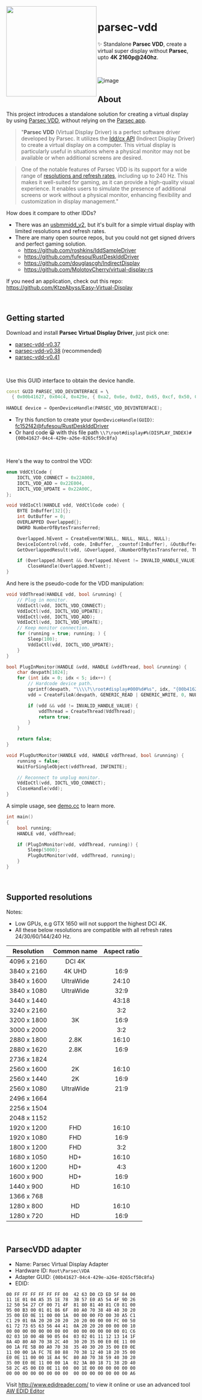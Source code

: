 <img align="left" src="https://encrypted-tbn0.gstatic.com/images?q=tbn:ANd9GcSxBsVvpMSFpgenJxcoNf9IYCxhAL9EbkFPYMsJV3BMoHFfLKE9ZBJiZDHtcTACUyr2PsA&usqp=CAU" width="240px">

# parsec-vdd
✨ Standalone **Parsec VDD**, create a virtual super display without **Parsec**, upto **4K 2160p@240hz**.<br>

<br>

![image](https://user-images.githubusercontent.com/38210249/226080853-2ccd0327-4398-4c58-916f-b002966e7df3.png)

## About

This project introduces a standalone solution for creating a virtual display by using [Parsec VDD](https://support.parsec.app/hc/en-us/articles/4422939339789-Overview-Prerequisites-and-Installation), without relying on the [Parsec app](https://parsec.app/).

> "**Parsec VDD** (Virtual Display Driver) is a perfect software driver developed by Parsec. It utilizes the [Idd/cx API](https://learn.microsoft.com/en-us/windows-hardware/drivers/display/indirect-display-driver-model-overview) (Indirect Display Driver) to create a virtual display on a computer. This virtual display is particularly useful in situations where a physical monitor may not be available or when additional screens are desired.

> One of the notable features of Parsec VDD is its support for a wide range of [resolutions and refresh rates](#supported-resolutions), including up to 240 Hz. This makes it well-suited for gaming, as it can provide a high-quality visual experience. It enables users to simulate the presence of additional screens or work without a physical monitor, enhancing flexibility and customization in display management."

How does it compare to other IDDs?

- There was an [usbmmidd_v2](https://www.amyuni.com/forum/viewtopic.php?t=3030), but it's built for a simple virtual display with limited resolutions and refresh rates.
- There are many open source repos, but you could not get signed drivers and perfect gaming solution.
  - https://github.com/roshkins/IddSampleDriver
  - https://github.com/fufesou/RustDeskIddDriver
  - https://github.com/douglascgh/IndirectDisplay
  - https://github.com/MolotovCherry/virtual-display-rs

If you need an application, check out this repo: https://github.com/KtzeAbyss/Easy-Virtual-Display

<br>

## Getting started

Download and install **Parsec Virtual Display Driver**, just pick one:
- [parsec-vdd-v0.37](https://builds.parsec.app/vdd/parsec-vdd-0.37.0.0.exe)
- [parsec-vdd-v0.38](https://builds.parsec.app/vdd/parsec-vdd-0.38.0.0.exe) (recommended)
- [parsec-vdd-v0.41](https://builds.parsec.app/vdd/parsec-vdd-0.41.0.0.exe)

<br>

Use this GUID interface to obtain the device handle.
```cpp
const GUID PARSEC_VDD_DEVINTERFACE = \
  { 0x00b41627, 0x04c4, 0x429e, { 0xa2, 0x6e, 0x02, 0x65, 0xcf, 0x50, 0xc8, 0xfa } };
  
HANDLE device = OpenDeviceHandle(PARSEC_VDD_DEVINTERFACE);
```

- Try this function to create your `OpenDeviceHandle(GUID)`: [fc152f42@fufesou/RustDeskIddDriver](https://github.com/fufesou/RustDeskIddDriver/blob/fc152f4282cc167b0bb32aa12c97c90788f32c3d/RustDeskIddApp/IddController.c#L722)
- Or hard code 😀 with this file path `\\?\root#display#%(DISPLAY_INDEX)#{00b41627-04c4-429e-a26e-0265cf50c8fa}`

<br>

Here's the way to control the VDD:
```cpp
enum VddCtlCode {
    IOCTL_VDD_CONNECT = 0x22A008,
    IOCTL_VDD_ADD = 0x22E004,
    IOCTL_VDD_UPDATE = 0x22A00C,
};

void VddIoCtl(HANDLE vdd, VddCtlCode code) {
    BYTE InBuffer[32]{};
    int OutBuffer = 0;
    OVERLAPPED Overlapped{};
    DWORD NumberOfBytesTransferred;

    Overlapped.hEvent = CreateEventW(NULL, NULL, NULL, NULL);
    DeviceIoControl(vdd, code, InBuffer, _countof(InBuffer), &OutBuffer, sizeof(OutBuffer), NULL, &Overlapped);
    GetOverlappedResult(vdd, &Overlapped, &NumberOfBytesTransferred, TRUE);

    if (Overlapped.hEvent && Overlapped.hEvent != INVALID_HANDLE_VALUE)
        CloseHandle(Overlapped.hEvent);
}
```

And here is the pseudo-code for the VDD manipulation:

```cpp
void VddThread(HANDLE vdd, bool &running) {
    // Plug in monitor.
    VddIoCtl(vdd, IOCTL_VDD_CONNECT);
    VddIoCtl(vdd, IOCTL_VDD_UPDATE);
    VddIoCtl(vdd, IOCTL_VDD_ADD);
    VddIoCtl(vdd, IOCTL_VDD_UPDATE);
    // Keep monitor connection.
    for (running = true; running; ) {
        Sleep(100);
        VddIoCtl(vdd, IOCTL_VDD_UPDATE);
    }
}

bool PlugInMonitor(HANDLE &vdd, HANDLE &vddThread, bool &running) {
    char devpath[1024];
    for (int idx = 0; idx < 5; idx++) {
        // Hardcode device path.
        sprintf(devpath, "\\\\?\\root#display#000%d#%s", idx, "{00b41627-04c4-429e-a26e-0265cf50c8fa}");    
        vdd = CreateFileA(devpath, GENERIC_READ | GENERIC_WRITE, 0, NULL, OPEN_EXISTING, 0, NULL);

        if (vdd && vdd != INVALID_HANDLE_VALUE) {
            vddThread = CreateThread(VddThread);
            return true;
        }
    }

    return false;
}

void PlugOutMonitor(HANDLE vdd, HANDLE vddThread, bool &running) {
    running = false;
    WaitForSingleObject(vddThread, INFINITE);

    // Reconnect to unplug monitor.
    VddIoCtl(vdd, IOCTL_VDD_CONNECT);
    CloseHandle(vdd);
}
```

A simple usage, see [demo.cc](./demo.cc) to learn more.

```cpp
int main()
{
    bool running;
    HANDLE vdd, vddThread;

    if (PlugInMonitor(vdd, vddThread, running)) {
        Sleep(5000);
        PlugOutMonitor(vdd, vddThread, running);
    }
}
```

<br>

## Supported resolutions

Notes:
- Low GPUs, e.g GTX 1650 will not support the highest DCI 4K.
- All these below resolutions are compatible with all refresh rates 24/30/60/144/240 Hz.

| Resolution  | Common name         | Aspect ratio
| -           | :-:                 | :-:
| 4096 x 2160 |		DCI 4K      
| 3840 x 2160 |		4K UHD            | 16:9
| 3840 x 1600 |		UltraWide         | 24:10   
| 3840 x 1080 |		UltraWide         | 32:9
| 3440 x 1440 |		                  | 43:18
| 3240 x 2160 |                     | 3:2
| 3200 x 1800 |		3K                | 16:9
| 3000 x 2000 |                     | 3:2
| 2880 x 1800 |		2.8K              | 16:10
| 2880 x 1620 |		2.8K              | 16:9
| 2736 x 1824 |
| 2560 x 1600 |		2K                | 16:10
| 2560 x 1440 |		2K                | 16:9
| 2560 x 1080 |		UltraWide         | 21:9
| 2496 x 1664 |
| 2256 x 1504 |
| 2048 x 1152 |		
| 1920 x 1200 |		FHD               | 16:10
| 1920 x 1080 |		FHD               | 16:9
| 1800 x 1200 |		FHD               | 3:2
| 1680 x 1050 |		HD+               | 16:10
| 1600 x 1200 |		HD+               | 4:3
|  1600 x 900 |		HD+               | 16:9
|  1440 x 900 |		HD                | 16:10
|  1366 x 768 |
|  1280 x 800 |   HD                | 16:10
|  1280 x 720 |  	HD                | 16:9

<br>

## ParsecVDD adapter

- Name: Parsec Virtual Display Adapter
- Hardware ID: `Root\Parsec\VDA`
- Adapter GUID: `{00b41627-04c4-429e-a26e-0265cf50c8fa}`
- EDID:

```
00 FF FF FF FF FF FF 00  42 63 D0 CD ED 5F 84 00
11 1E 01 04 A5 35 1E 78  3B 57 E0 A5 54 4F 9D 26
12 50 54 27 CF 00 71 4F  81 80 81 40 81 C0 81 00
95 00 B3 00 01 01 86 6F  80 A0 70 38 40 40 30 20
35 00 E0 0E 11 00 00 1A  00 00 00 FD 00 30 A5 C1
C1 29 01 0A 20 20 20 20  20 20 00 00 00 FC 00 50
61 72 73 65 63 56 44 41  0A 20 20 20 00 00 00 10
00 00 00 00 00 00 00 00  00 00 00 00 00 00 01 C6
02 03 10 00 4B 90 05 04  03 02 01 11 12 13 14 1F
8A 4D 80 A0 70 38 2C 40  30 20 35 00 E0 0E 11 00
00 1A FE 5B 80 A0 70 38  35 40 30 20 35 00 E0 0E
11 00 00 1A FC 7E 80 88  70 38 12 40 18 20 35 00
E0 0E 11 00 00 1E A4 9C  80 A0 70 38 59 40 30 20
35 00 E0 0E 11 00 00 1A  02 3A 80 18 71 38 2D 40
58 2C 45 00 E0 0E 11 00  00 1E 00 00 00 00 00 00
00 00 00 00 00 00 00 00  00 00 00 00 00 00 00 A6
```

Visit http://www.edidreader.com/ to view it online or use an advanced tool [AW EDID Editor](https://www.analogway.com/apac/products/software-tools/aw-edid-editor/)
